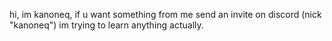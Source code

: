 hi, im kanoneq, if u want something from me send an invite on discord (nick "kanoneq") im trying to learn anything actually.

<!---
kanoneq/kanoneq is a ✨ special ✨ repository because its `README.md` (this file) appears on your GitHub profile.
You can click the Preview link to take a look at your changes.
--->
